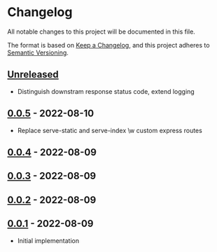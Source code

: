 # Changelog

All notable changes to this project will be documented in this file.

The format is based on [Keep a Changelog](https://keepachangelog.com/en/1.0.0/),
and this project adheres to [Semantic Versioning](https://semver.org/spec/v2.0.0.html).

## [Unreleased]

-   Distinguish downstram response status code, extend logging 

## [0.0.5] - 2022-08-10

-   Replace serve-static and serve-index \\w custom express routes 

## [0.0.4] - 2022-08-09

## [0.0.3] - 2022-08-09

## [0.0.2] - 2022-08-09

## [0.0.1] - 2022-08-09

-   Initial implementation

[Unreleased]: https://github.com/denisneuling/cx-backend-service/compare/0.0.5...HEAD

[0.0.5]: https://github.com/denisneuling/cx-backend-service/compare/0.0.4...0.0.5

[0.0.4]: https://github.com/denisneuling/cx-backend-service/compare/0.0.3...0.0.4

[0.0.3]: https://github.com/denisneuling/cx-backend-service/compare/0.0.2...0.0.3

[0.0.2]: https://github.com/denisneuling/cx-backend-service/compare/0.0.1...0.0.2

[0.0.1]: https://github.com/denisneuling/cx-backend-service/compare/d838892abccef87289abe4795442ec382f2e4a48...0.0.1
